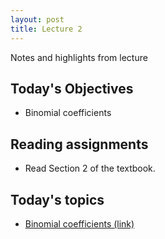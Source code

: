 ```yaml
---
layout: post
title: Lecture 2
---
```


Notes and highlights from lecture

## Today's Objectives

* Binomial coefficients

## Reading assignments

* Read Section 2 of the textbook.

## Today's topics
* <a target="_parent" href="https://wcasper.github.io/math430spring2023/topics/002-binomial.html">Binomial coefficients (link)</a>


